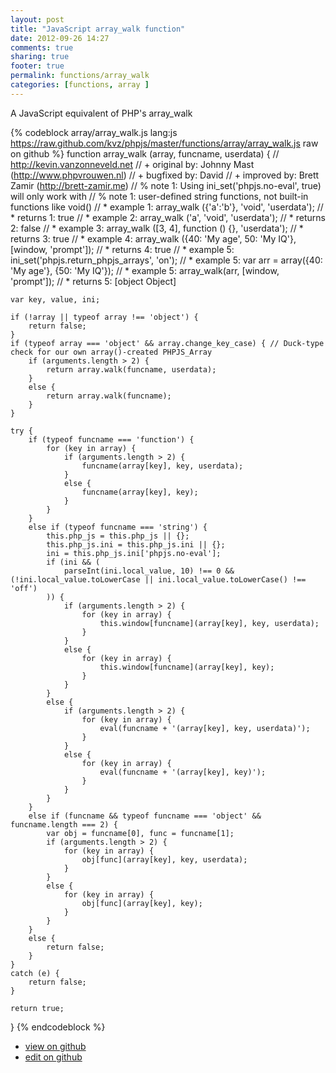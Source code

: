 ```yaml
---
layout: post
title: "JavaScript array_walk function"
date: 2012-09-26 14:27
comments: true
sharing: true
footer: true
permalink: functions/array_walk
categories: [functions, array ]
---
```

A JavaScript equivalent of PHP's array_walk
<!-- more -->
{% codeblock array/array_walk.js lang:js https://raw.github.com/kvz/phpjs/master/functions/array/array_walk.js raw on github %}
function array_walk (array, funcname, userdata) {
    // http://kevin.vanzonneveld.net
    // +   original by: Johnny Mast (http://www.phpvrouwen.nl)
    // +   bugfixed by: David
    // +   improved by: Brett Zamir (http://brett-zamir.me)
    // %   note 1: Using ini_set('phpjs.no-eval', true) will only work with 
    // %   note 1:  user-defined string functions, not built-in functions like void()
    // *     example 1: array_walk ({'a':'b'}, 'void', 'userdata');
    // *     returns 1: true
    // *     example 2: array_walk ('a', 'void', 'userdata');
    // *     returns 2: false
    // *     example 3: array_walk ([3, 4], function () {}, 'userdata');
    // *     returns 3: true
    // *     example 4: array_walk ({40: 'My age', 50: 'My IQ'}, [window, 'prompt']);
    // *     returns 4: true
    // *     example 5: ini_set('phpjs.return_phpjs_arrays', 'on');
    // *     example 5: var arr = array({40: 'My age'}, {50: 'My IQ'});
    // *     example 5: array_walk(arr, [window, 'prompt']);
    // *     returns 5: [object Object]    
    var key, value, ini;

    if (!array || typeof array !== 'object') {
        return false;
    }
    if (typeof array === 'object' && array.change_key_case) { // Duck-type check for our own array()-created PHPJS_Array
        if (arguments.length > 2) {
            return array.walk(funcname, userdata);
        }
        else {
            return array.walk(funcname);
        }
    }

    try {
        if (typeof funcname === 'function') {
            for (key in array) {
                if (arguments.length > 2) {
                    funcname(array[key], key, userdata);
                }
                else {
                    funcname(array[key], key);
                }
            }
        }
        else if (typeof funcname === 'string') {
            this.php_js = this.php_js || {};
            this.php_js.ini = this.php_js.ini || {};
            ini = this.php_js.ini['phpjs.no-eval'];
            if (ini && (
                parseInt(ini.local_value, 10) !== 0 && (!ini.local_value.toLowerCase || ini.local_value.toLowerCase() !== 'off')
            )) {
                if (arguments.length > 2) {
                    for (key in array) {
                        this.window[funcname](array[key], key, userdata);
                    }
                }
                else {
                    for (key in array) {
                        this.window[funcname](array[key], key);
                    }
                }
            }
            else {
                if (arguments.length > 2) {
                    for (key in array) {
                        eval(funcname + '(array[key], key, userdata)');
                    }
                }
                else {
                    for (key in array) {
                        eval(funcname + '(array[key], key)');
                    }
                }
            }
        }
        else if (funcname && typeof funcname === 'object' && funcname.length === 2) {
            var obj = funcname[0], func = funcname[1];
            if (arguments.length > 2) {
                for (key in array) {
                    obj[func](array[key], key, userdata);
                }
            }
            else {
                for (key in array) {
                    obj[func](array[key], key);
                }
            }            
        }
        else {
            return false;
        }
    }
    catch (e) {
        return false;
    }

    return true;
}
{% endcodeblock %}
<ul>
 <li><a href="https://github.com/kvz/phpjs/blob/master/functions/array/array_walk.js">view on github</a></li>
 <li><a href="https://github.com/kvz/phpjs/edit/master/functions/array/array_walk.js">edit on github</a></li>
</ul>

